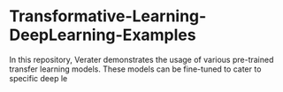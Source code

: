 # Transformative-Learning-DeepLearning-Examples
In this repository, Verater demonstrates the usage of various pre-trained transfer learning models. These models can be fine-tuned to cater to specific deep le